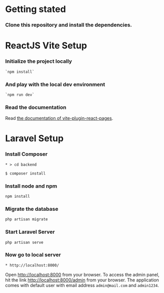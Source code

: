 # Getting stated
### Clone this repository and install the dependencies.

# ReactJS Vite Setup
### Initialize the project locally
```
`npm install`
```

### And play with the local dev environment
```
`npm run dev`
```

### Read the documentation
Read [the documentation of vite-plugin-react-pages](https://vitejs.github.io/vite-plugin-react-pages/).


# Laravel Setup
### Install Composer
```
* > cd backend
```

```
$ composer install
```

### Install node and npm
```
npm install
```

### Migrate the database
```
php artisan migrate
```

### Start Laravel Server
```
php artisan serve
```

### Now go to local server 
```
* http://localhost:8000/
```

Open [http://localhost:8000](http://localhost:8000) from your browser. 
To access the admin panel, hit the link 
[http://localhost:8000/admin](http://localhost:8000/admin) from your browser.
The application comes with default user with email address `admin@mail.com` and `admin1234`.
